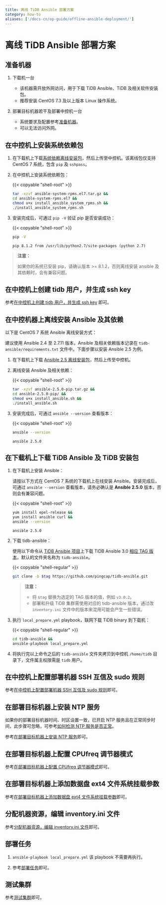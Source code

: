 ```yaml
---
title: 离线 TiDB Ansible 部署方案
category: how-to
aliases: ['/docs-cn/op-guide/offline-ansible-deployment/']
---
```


# 离线 TiDB Ansible 部署方案

## 准备机器

1. 下载机一台

    - 该机器需开放外网访问，用于下载 TiDB Ansible、TiDB 及相关软件安装包。
    - 推荐安装 CentOS 7.3 及以上版本 Linux 操作系统。

2. 部署目标机器若干及部署中控机一台

    - 系统要求及配置参考[准备机器](/how-to/deploy/orchestrated/ansible.md#准备机器)。
    - 可以无法访问外网。

## 在中控机上安装系统依赖包

1. 在下载机上下载[系统依赖离线安装包](https://download.pingcap.org/ansible-system-rpms.el7.tar.gz)，然后上传至中控机。该离线包仅支持 CentOS 7 系统，包含 `pip` 及 `sshpass`。

2. 在中控机上安装系统依赖包：

    {{< copyable "shell-root" >}}

    ```bash
    tar -xzvf ansible-system-rpms.el7.tar.gz &&
    cd ansible-system-rpms.el7 &&
    chmod u+x install_ansible_system_rpms.sh &&
    ./install_ansible_system_rpms.sh
    ```

3. 安装完成后，可通过 `pip -V` 验证 pip 是否安装成功：

    {{< copyable "shell-root" >}}

    ```bash
    pip -V
    ```

    ```
    pip 8.1.2 from /usr/lib/python2.7/site-packages (python 2.7)
    ```

> **注意：**
>
> 如果你的系统已安装 pip，请确认版本 >= 8.1.2，否则离线安装 ansible 及其依赖时，会有兼容问题。

## 在中控机上创建 tidb 用户，并生成 ssh key

参考[在中控机上创建 tidb 用户，并生成 ssh key](/how-to/deploy/orchestrated/ansible.md#第-2-步在中控机上创建-tidb-用户并生成-ssh-key) 即可。

## 在中控机器上离线安装 Ansible 及其依赖

以下是 CentOS 7 系统 Ansible 离线安装方式：

建议使用 Ansible 2.4 至 2.7.11 版本，Ansible 及相关依赖版本记录在 `tidb-ansible/requirements.txt` 文件中。下面步骤以安装 Ansible 2.5 为例。

1. 在下载机上下载 [Ansible 2.5 离线安装包](https://download.pingcap.org/ansible-2.5.0-pip.tar.gz)，然后上传至中控机。

2. 离线安装 Ansible 及相关依赖：

    {{< copyable "shell-root" >}}

    ```bash
    tar -xzvf ansible-2.5.0-pip.tar.gz &&
    cd ansible-2.5.0-pip/ &&
    chmod u+x install_ansible.sh &&
    ./install_ansible.sh
    ```

3. 安装完成后，可通过 `ansible --version` 查看版本：

    {{< copyable "shell-root" >}}

    ```bash
    ansible --version
    ```

    ```
    ansible 2.5.0
    ```

## 在下载机上下载 TiDB Ansible 及 TiDB 安装包

1. 在下载机上安装 Ansible：

    请按以下方式在 CentOS 7 系统的下载机上在线安装 Ansible。安装完成后，可通过 `ansible --version` 查看版本，请务必确认是 **Ansible 2.5.0** 版本，否则会有兼容问题。

    {{< copyable "shell-root" >}}

    ```bash
    yum install epel-release &&
    yum install ansible curl &&
    ansible --version
    ```

    ```
    ansible 2.5.0
    ```

2. 下载 tidb-ansible：

    使用以下命令从 [TiDB Ansible 项目](https://github.com/pingcap/tidb-ansible)上下载 TiDB Ansible 3.0 [相应 TAG 版本](https://github.com/pingcap/tidb-ansible/tags)，默认的文件夹名称为 `tidb-ansible`。

    {{< copyable "shell-regular" >}}

    ```bash
    git clone -b $tag https://github.com/pingcap/tidb-ansible.git
    ```

    > **注意：**
    >
    > - 将 `$tag` 替换为选定的 TAG 版本的值，例如 `v3.0.2`。
    > - 部署和升级 TiDB 集群需使用对应的 tidb-ansible 版本，通过改 `inventory.ini` 文件中的版本来混用可能会产生一些错误。

3. 执行 `local_prepare.yml` playbook，联网下载 TiDB binary 到下载机：

    {{< copyable "shell-regular" >}}

    ```bash
    cd tidb-ansible &&
    ansible-playbook local_prepare.yml
    ```

4. 将执行完以上命令之后的 `tidb-ansible` 文件夹拷贝到中控机 `/home/tidb` 目录下，文件属主权限需是 `tidb` 用户。

## 在中控机上配置部署机器 SSH 互信及 sudo 规则

参考[在中控机上配置部署机器 SSH 互信及 sudo 规则](/how-to/deploy/orchestrated/ansible.md#第-5-步在中控机上配置部署机器-ssh-互信及-sudo-规则)即可。

## 在部署目标机器上安装 NTP 服务

如果你的部署目标机器时间、时区设置一致，已开启 NTP 服务且在正常同步时间，此步骤可忽略，可参考[如何检测 NTP 服务是否正常](/how-to/deploy/orchestrated/ansible.md#第-6-步在部署目标机器上安装-ntp-服务)。

参考[在部署目标机器上安装 NTP 服务](/how-to/deploy/orchestrated/ansible.md#在部署目标机器上安装-ntp-服务)即可。

## 在部署目标机器上配置 CPUfreq 调节器模式

参考[在部署目标机器上配置 CPUfreq 调节器模式](/how-to/deploy/orchestrated/ansible.md#第-7-步在部署目标机器上配置-cpufreq-调节器模式)即可。

## 在部署目标机器上添加数据盘 ext4 文件系统挂载参数

参考[在部署目标机器上添加数据盘 ext4 文件系统挂载参数](/how-to/deploy/orchestrated/ansible.md#第-8-步在部署目标机器上添加数据盘-ext4-文件系统挂载参数)即可。

## 分配机器资源，编辑 inventory.ini 文件

参考[分配机器资源，编辑 inventory.ini 文件](/how-to/deploy/orchestrated/ansible.md#第-9-步编辑-inventoryini-文件分配机器资源)即可。

## 部署任务

1. `ansible-playbook local_prepare.yml` 该 playbook 不需要再执行。

2. 参考[部署任务](/how-to/deploy/orchestrated/ansible.md#第-11-步部署-tidb-集群)即可。

## 测试集群

参考[测试集群](/how-to/deploy/orchestrated/ansible.md#测试集群)即可。
